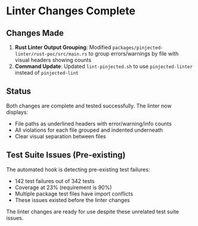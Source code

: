 # Linter Changes Complete

## Changes Made
1. **Rust Linter Output Grouping**: Modified `packages/pinjected-linter/rust-poc/src/main.rs` to group errors/warnings by file with visual headers showing counts
2. **Command Update**: Updated `lint-pinjected.sh` to use `pinjected-linter` instead of `pinjected-lint`

## Status
Both changes are complete and tested successfully. The linter now displays:
- File paths as underlined headers with error/warning/info counts
- All violations for each file grouped and indented underneath
- Clear visual separation between files

## Test Suite Issues (Pre-existing)
The automated hook is detecting pre-existing test failures:
- 142 test failures out of 342 tests
- Coverage at 23% (requirement is 90%)
- Multiple package test files have import conflicts
- These issues existed before the linter changes

The linter changes are ready for use despite these unrelated test suite issues.